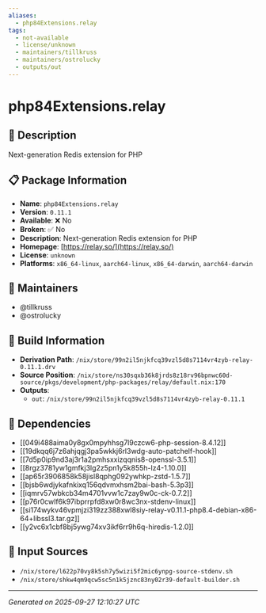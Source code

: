 ```yaml
---
aliases:
  - php84Extensions.relay
tags:
  - not-available
  - license/unknown
  - maintainers/tillkruss
  - maintainers/ostrolucky
  - outputs/out
---
```


# php84Extensions.relay

## 📝 Description

Next-generation Redis extension for PHP

## 📋 Package Information

- **Name**: `php84Extensions.relay`
- **Version**: `0.11.1`
- **Available**: ❌ No
- **Broken**: ✅ No
- **Description**: Next-generation Redis extension for PHP
- **Homepage**: [https://relay.so/](https://relay.so/)
- **License**: `unknown`
- **Platforms**: `x86_64-linux`, `aarch64-linux`, `x86_64-darwin`, `aarch64-darwin`
## 👥 Maintainers

- @tillkruss
- @ostrolucky


## 🔧 Build Information

- **Derivation Path**: `/nix/store/99n2il5njkfcq39vzl5d8s7114vr4zyb-relay-0.11.1.drv`
- **Source Position**: `/nix/store/ns30sqxb36k8jrds8z18rv96bpnwc60d-source/pkgs/development/php-packages/relay/default.nix:170`
- **Outputs**:
  - `out`:  `/nix/store/99n2il5njkfcq39vzl5d8s7114vr4zyb-relay-0.11.1`

## 🔗 Dependencies

- [[049i488aima0y8gx0mpyhhsg7l9czcw6-php-session-8.4.12]]
- [[19dkqq6j7z6ahjqgj3pa5wkkj6rl3wdg-auto-patchelf-hook]]
- [[7d5p0ip9nd3aj3r1a2pmhsxxizqqnis8-openssl-3.5.1]]
- [[8rgz3781yw1gmfkj3lg2z5pn1y5k855h-lz4-1.10.0]]
- [[ap65r3906858k58jisl8qphg092ywhkp-zstd-1.5.7]]
- [[bjsb6wdjykafnkixq156qdvmxhsm2bai-bash-5.3p3]]
- [[iqmrv57wbkcb34m4701vvw1c7zay9w0c-ck-0.7.2]]
- [[p76r0cwlf6k97ibprrpfd8xw0r8wc3nx-stdenv-linux]]
- [[si174wykv46vpmjzi319zz388xwl8siy-relay-v0.11.1-php8.4-debian-x86-64+libssl3.tar.gz]]
- [[y2vc6x1cbf8bj5ywg74xv3ikf6rr9h6q-hiredis-1.2.0]]

## 📁 Input Sources

- `/nix/store/l622p70vy8k5sh7y5wizi5f2mic6ynpg-source-stdenv.sh`
- `/nix/store/shkw4qm9qcw5sc5n1k5jznc83ny02r39-default-builder.sh`

---
*Generated on 2025-09-27 12:10:27 UTC*
